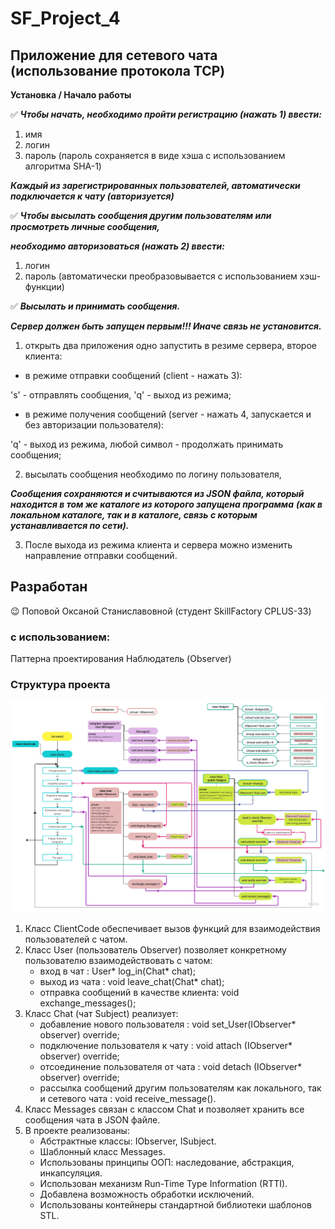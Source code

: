 # SF_Project_4
## Приложение для сетевого чата (использование протокола TCP)
**Установка / Начало работы**

:white_check_mark: ___Чтобы начать, необходимо пройти регистрацию (нажать 1) ввести:___
1. имя
2. логин
3. пароль (пароль сохраняется в виде хэша с использованием алгоритма SHA-1)

___Каждый из зарегистрированных пользователей, автоматически подключается к чату (авторизуется)___

:white_check_mark: ___Чтобы высылать сообщения другим пользователям или просмотреть личные сообщения,___

___необходимо авторизоваться (нажать 2) ввести:___
1. логин
2. пароль (автоматически преобразовывается с использованием хэш-функции)

:white_check_mark: ___Высылать и принимать сообщения.___

___Сервер должен быть запущен первым!!! Иначе связь не установится.___
1. открыть два приложения одно запустить в резиме сервера, второе клиента:
 - в режиме отправки сообщений (client - нажать 3):
  
 's' - отправлять сообщения, 'q' - выход из режима; 
 
 - в режиме получения сообщений (server - нажать 4, запускается и без авторизации пользователя): 
 
 'q' - выход из режима, любой символ - продолжать принимать сообщения;
 
2. высылать сообщения необходимо по логину пользователя,
   
___Cообщения сохраняются и считываются из JSON файла, который находится в том же каталоге из которого запущена программа___
___(как в локальном каталоге, так и в каталоге, связь с которым устанавливается по сети).___

3. После выхода из режима клиента и сервера можно изменить направление отправки сообщений.

## Разработан
:wink: Поповой Оксаной Станиславовной (студент SkillFactory CPLUS-33)

### c использованием:

Паттерна проектирования Наблюдатель (Observer)
   
### Структура проекта
![struct](/images/Project_4.jpg)

1. Класс ClientCode обеспечивает вызов функций для взаимодействия пользователей с чатом.
2. Класс User (пользователь Observer) позволяет конкретному пользователю взаимодействовать с чатом:
      - вход в чат : User* log_in(Chat* chat);
      - выход из чата : void leave_chat(Chat* chat);
      - отправка сообщений в качестве клиента: void exchange_messages();
3. Класс Chat (чат Subject) реализует:
      - добавление нового пользователя : void set_User(IObserver* observer) override;
      - подключение пользователя к чату : void attach (IObserver* observer) override;
      - отсоединение пользователя от чата : void detach (IObserver* observer) override;
      - рассылка сообщений другим пользователям как локального, так и сетевого чата : void receive_message().
5. Класс Messages связан с классом Chat и позволяет хранить все сообщения чата в JSON файле.
6. В проекте реализованы:
      - Абстрактные классы: IObserver, ISubject.
      - Шаблонный класс Messages.
      - Использованы принципы ООП: наследование, абстракция, инкапсуляция.
      - Использован механизм Run-Time Type Information (RTTI).
      - Добавлена возможность обработки исключений.
      - Использованы контейнеры cтандартной библиотеки шаблонов STL.
